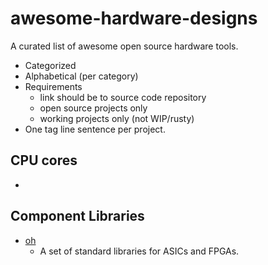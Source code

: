 # awesome-hardware-designs

A curated list of awesome open source hardware tools.

* Categorized
* Alphabetical (per category)
* Requirements
    * link should be to source code repository
	* open source projects only
	* working projects only (not WIP/rusty)
* One tag line sentence per project.

## CPU cores
*

## Component Libraries


* [oh](https://github.com/aolofsson/oh)
  * A set of standard libraries for ASICs and FPGAs.
